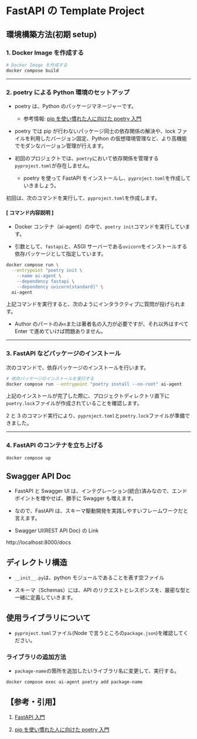 # FastAPI の Template Project

## 環境構築方法(初期 setup)

### 1. Docker Image を作成する

```bash
# Docker Image を作成する
docker compose build
```

---

### 2. poetry による Python 環境のセットアップ

- poetry は、Python のパッケージマネージャーです。

  - 参考情報: [pip を使い慣れた人に向けた poetry 入門](https://qiita.com/yamadax/items/fa07028a534de1f13a6e)

- poetry では pip が行わないパッケージ同士の依存関係の解決や、lock ファイルを利用したバージョン固定、Python の仮想環境管理など、より高機能でモダンなバージョン管理が行えます。

- 初回のプロジェクトでは、`poetry`において依存関係を管理する`pyproject.toml`が存在しません。

  - poetry を使って FastAPI をインストールし、`pyproject.toml`を作成していきましょう。

初回は、次のコマンドを実行して、`pyproject.toml`を作成します。

#### [ コマンド内容説明 ]

- Docker コンテナ（ai-agent）の中で、`poetry init`コマンドを実行しています。

- 引数として、`fastapi`と、ASGI サーバーである`uvicorn`をインストールする依存パッケージとして指定しています。

```bash
docker compose run \
  --entrypoint "poetry init \
    --name ai-agent \
    --dependency fastapi \
    --dependency uvicorn[standard]" \
  ai-agent
```

上記コマンドを実行すると、次のようにインタラクティブに質問が投げられます。

- Author のパートのみ`n`または著者名の入力が必要ですが、それ以外はすべて Enter で進めていけば問題ありません。

---

### 3. FastAPI などパッケージのインストール

次のコマンドで、依存パッケージのインストールを行います。

```bash
# 依存パッケージのインストールを実行する
docker compose run --entrypoint "poetry install --no-root" ai-agent
```

上記のインストールが完了した際に、プロジェクトディレクトリ直下に`poetry.lock`ファイルが作成されていることを確認します。

2 と 3 のコマンド実行により、`pyproject.toml`と`poetry.lock`ファイルが準備できました。

---

### 4. FastAPI のコンテナを立ち上げる

```bash
docker compose up
```

## Swagger API Doc

- FastAPI と Swagger UI は、インテグレーション(統合)済みなので、エンドポイントを増やせば、勝手に Swagger も増えます。

- なので、FastAPI は、スキーマ駆動開発を実践しやすいフレームワークだと言えます。

- Swagger UI(REST API Doc) の Link

http://localhost:8000/docs

## ディレクトリ構造

- `__init__.py`は、python モジュールであることを表す空ファイル

- スキーマ（Schemas）には、API のリクエストとレスポンスを、厳密な型と一緒に定義していきます。

## 使用ライブラリについて

- `pyproject.toml`ファイル(Node で言うところの`package.json`)を確認してください。

### ライブラリの追加方法

- `package-name`の箇所を追加したいライブラリ名に変更して、実行する。

```bash
docker compose exec ai-agent poetry add package-name
```

## 【参考・引用】

1. [FastAPI 入門](https://zenn.dev/sh0nk/books/537bb028709ab9)

2. [pip を使い慣れた人に向けた poetry 入門](https://qiita.com/yamadax/items/fa07028a534de1f13a6e)
